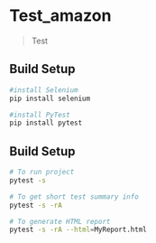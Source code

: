 # Test_amazon
> Test 

## Build Setup
```bash
#install Selenium
pip install selenium

#install PyTest
pip install pytest

```

## Build Setup
```bash
# To run project
pytest -s

# To get short test summary info
pytest -s -rA

# To generate HTML report
pytest -s -rA --html=MyReport.html

```
